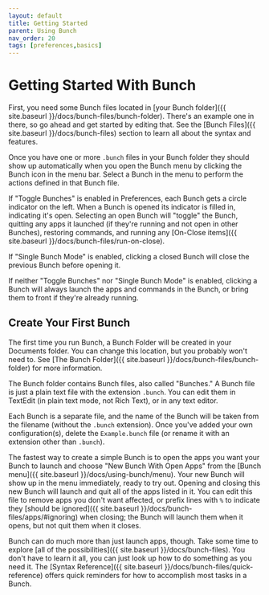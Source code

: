 ```yaml
---
layout: default
title: Getting Started
parent: Using Bunch
nav_order: 20
tags: [preferences,basics]
---
```

# Getting Started With Bunch

First, you need some Bunch files located in [your Bunch folder]({{ site.baseurl }}/docs/bunch-files/bunch-folder). There's an example one in there, so go ahead and get started by editing that. See the [Bunch Files]({{ site.baseurl }}/docs/bunch-files) section to learn all about the syntax and features.

Once you have one or more `.bunch` files in your Bunch folder they should show up automatically when you open the Bunch menu by clicking the Bunch icon in the menu bar. Select a Bunch in the menu to perform the actions defined in that Bunch file.

If "Toggle Bunches" is enabled in Preferences, each Bunch gets a circle indicator on the left. When a Bunch is opened its indicator is filled in, indicating it's open. Selecting an open Bunch will "toggle" the Bunch, quitting any apps it launched (if they're running and not open in other Bunches), restoring commands, and running any [On-Close items]({{ site.baseurl }}/docs/bunch-files/run-on-close).

If "Single Bunch Mode" is enabled, clicking a closed Bunch will close the previous Bunch before opening it.

If neither "Toggle Bunches" nor "Single Bunch Mode" is enabled, clicking a Bunch will always launch the apps and commands in the Bunch, or bring them to front if they're already running.

## Create Your First Bunch

The first time you run Bunch, a Bunch Folder will be created in your Documents folder. You can change this location, but you probably won't need to. See [The Bunch Folder]({{ site.baseurl }}/docs/bunch-files/bunch-folder) for more information.

The Bunch folder contains Bunch files, also called "Bunches." A Bunch file is just a plain text file with the extension `.bunch`. You can edit them in TextEdit (in plain text mode, not Rich Text), or in any text editor.

Each Bunch is a separate file, and the name of the Bunch will be taken from the filename (without the `.bunch` extension). Once you've added your own configuration(s), delete the `Example.bunch` file (or rename it with an extension other than `.bunch`).

The fastest way to create a simple Bunch is to open the apps you want your Bunch to launch and choose "New Bunch With Open Apps" from the [Bunch menu]({{ site.baseurl }}/docs/using-bunch/menu). Your new Bunch will show up in the menu immediately, ready to try out. Opening and closing this new Bunch will launch and quit all of the apps listed in it. You can edit this file to remove apps you don't want affected, or prefix lines with `%` to indicate they [should be ignored]({{ site.baseurl }}/docs/bunch-files/apps/#ignoring) when closing; the Bunch will launch them when it opens, but not quit them when it closes.

Bunch can do much more than just launch apps, though. Take some time to explore [all of the possibilities]({{ site.baseurl }}/docs/bunch-files). You don't have to learn it all, you can just look up how to do something as you need it. The [Syntax Reference]({{ site.baseurl }}/docs/bunch-files/quick-reference) offers quick reminders for how to accomplish most tasks in a Bunch.
